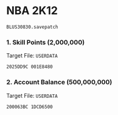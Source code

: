 # NBA 2K12     

`BLUS30830.savepatch`

### 1. Skill Points (2,000,000)

Target File: `USERDATA`

```
2025DD9C 001E8480
```

### 2. Account Balance (500,000,000)

Target File: `USERDATA`

```
200063BC 1DCD6500
```

